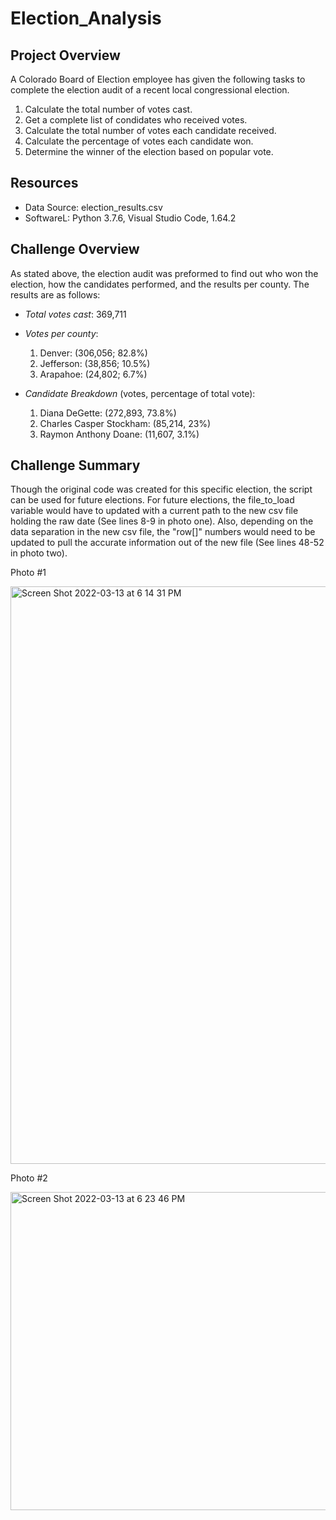 # Election_Analysis

## Project Overview
A Colorado Board of Election employee has given the following tasks to complete the election audit of a recent local congressional election.

1. Calculate  the total number of votes cast.
2. Get a complete list of condidates who received votes.
3. Calculate the total number of votes each candidate received.
4. Calculate the percentage of votes each candidate won. 
5. Determine the winner of the election based on popular vote.

## Resources
- Data Source: election_results.csv
- SoftwareL: Python 3.7.6, Visual Studio Code, 1.64.2

## Challenge Overview
  As stated above, the election audit was preformed to find out who won the election, how the candidates performed, and the results per county. The results are as follows:
  * _Total votes cast_: 369,711
  
  * _Votes per county_:
    1. Denver: (306,056; 82.8%)
    2. Jefferson: (38,856; 10.5%)
    3. Arapahoe: (24,802; 6.7%)
  
  * _Candidate Breakdown_ (votes, percentage of total vote):
    1. Diana DeGette: (272,893, 73.8%)
    2. Charles Casper Stockham: (85,214, 23%)
    3. Raymon Anthony Doane: (11,607, 3.1%)
  
## Challenge Summary
  Though the original code was created for this specific election, the script can be used for future elections. For future elections, the file_to_load variable would have to updated with a current path to the new csv file holding the raw date (See lines 8-9 in photo one). Also, depending on the data separation in the new csv file, the "row[]" numbers would need to be updated to pull the accurate information out of the new file (See lines 48-52 in photo two).
  
 Photo #1
 
 <img width="924" alt="Screen Shot 2022-03-13 at 6 14 31 PM" src="https://user-images.githubusercontent.com/99840803/158089636-41af2b4b-7982-457f-a818-572f09aad156.png">
 

 Photo #2
 
  <img width="509" alt="Screen Shot 2022-03-13 at 6 23 46 PM" src="https://user-images.githubusercontent.com/99840803/158089623-404ffbd7-8f45-44ad-99cc-e171ad27cf53.png">

 
